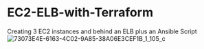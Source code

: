 # EC2-ELB-with-Terraform
Creating 3 EC2 instances and behind an ELB plus an Ansible Script
![73073E4E-6163-4C02-9A85-38A06E3CEF1B_1_105_c](https://user-images.githubusercontent.com/43645930/222037262-ff129d3d-769b-481f-b912-129b06e50f45.jpeg)
